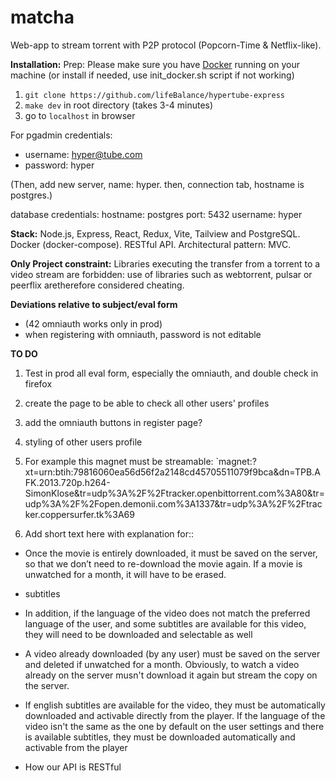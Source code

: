 # matcha #

Web-app to stream torrent with P2P protocol (Popcorn-Time & Netflix-like).

**Installation:**
Prep: Please make sure you have [Docker](https://www.docker.com/) running on your machine (or install if needed, use init_docker.sh script if not working)

1. `git clone https://github.com/lifeBalance/hypertube-express`
2. `make dev` in root directory (takes 3-4 minutes)
3. go to `localhost` in browser

For pgadmin credentials: 
- username: hyper@tube.com
- password: hyper

(Then, add new server, name: hyper. 
then, connection tab, hostname is postgres.)

database credentials:
hostname: postgres
port: 5432
username: hyper

**Stack:**
Node.js, Express, React, Redux, Vite, Tailview and PostgreSQL.
Docker (docker-compose). RESTful API.
Architectural pattern: MVC. 

**Only Project constraint:**
Libraries executing the transfer from a torrent to a video stream are forbidden: use of libraries such as webtorrent, pulsar or peerflix aretherefore considered cheating.

**Deviations relative to subject/eval form**
- (42 omniauth works only in prod)
- when registering with omniauth, password is not editable


**TO DO**
1) Test in prod all eval form, especially the omniauth, and double check in firefox
2) create the page to be able to check all other users' profiles
3) add the omniauth buttons in register page?
4) styling of other users profile
5) For example this magnet must be streamable: `magnet:?
xt=urn:btih:79816060ea56d56f2a2148cd45705511079f9bca&dn=TPB.AFK.2013.720p.h264-
SimonKlose&tr=udp%3A%2F%2Ftracker.openbittorrent.com%3A80&tr=udp%3A%2F%2Fopen.demonii.com%3A1337&tr=udp%3A%2F%2Ftracker.coppersurfer.tk%3A69

6) Add short text here with explanation for::

- Once the movie is entirely downloaded, it must be saved on the server, so that we
don’t need to re-download the movie again. If a movie is unwatched for a month, it will
have to be erased.
- subtitles
- In addition, if the language of the video does not match
the preferred language of the user, and some subtitles are available for this video, they
will need to be downloaded and selectable as well

- A video already downloaded (by any user) must be saved on the
server and deleted if unwatched for a month. Obviously, to watch
a video already on the server musn't download it again but
stream the copy on the server.
- If english subtitles are available for the video, they must be
automatically downloaded and activable directly from the player.
If the language of the video isn't the same as the one by default
on the user settings and there is available subtitles, they must
be downloaded automatically and activable from the player
- How our API is RESTful
